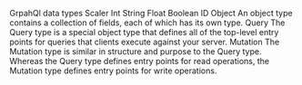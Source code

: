 GrpahQl data types
Scaler
    Int
    String
    Float
    Boolean
    ID
Object 
    An object type contains a collection of fields, each of which has its own type.
Query
    The Query type is a special object type that defines all of the top-level entry points for queries that clients execute against your server.
Mutation 
    The Mutation type is similar in structure and purpose to the Query type. Whereas the Query type defines entry points for read operations, the Mutation type defines entry points for write operations.
